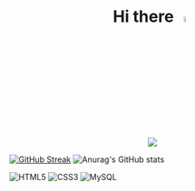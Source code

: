 
<h1 align="center">Hi there <a href="https://www.gautamkrishnar.com/"><img src="https://media.giphy.com/media/hvRJCLFzcasrR4ia7z/giphy.gif" width="5%"></a> </h1>

<p align="center">
  <img src="https://github.com/demartini/demartini/blob/master/code.gif">
</p>





  
[![GitHub Streak](https://streak-stats.demolab.com?user=itsscienceyo&theme=windows-dark)](https://git.io/streak-stats)
![Anurag's GitHub stats](https://github-readme-stats.vercel.app/api?username=itsscienceyo&show_icons=true&theme=dark)

![HTML5](https://img.shields.io/badge/html5-%23E34F26.svg?style=for-the-badge&logo=html5&logoColor=white)
![CSS3](https://img.shields.io/badge/css3-%231572B6.svg?style=for-the-badge&logo=css3&logoColor=white)
![MySQL](https://img.shields.io/badge/MySQL-00000F?style=for-the-badge&logo=mysql&logoColor=white)

